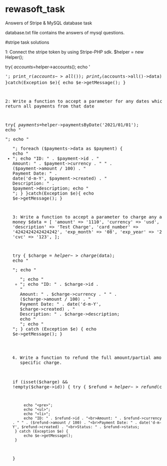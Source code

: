 # rewasoft_task
Answers of Stripe &amp; MySQL database task 

database.txt file contains the answers of mysql questions.

#stripe task solutions

 1: Connect the stripe token by using Stripe-PHP sdk.
$helper = new Helper();

 try{
     $accounts=$helper->accounts();
     echo '<pre>';
     print_r($accounts->all());
     print_r($accounts->all()->data);
 }catch(Exception $e){
     echo $e->getMessage();
 }


 2: Write a function to accept a parameter for any dates which it will return all payments from that
 date

 try{
     $payments=$helper->paymentsByDate('2021/01/01');
     echo "<pre>";
     echo "<ul>";
     foreach ($payments->data as $payment) {
         echo "<li>";
         echo "ID: " . $payment->id . "<br>Amount: " . $payment->currency . " " . ($payment->amount / 100) . "<br>Payment Date: " . date('d-m-Y', $payment->created) . "<br>Description: " . $payment->description;
         echo "</li>";
     }
 }catch(Exception $e){
     echo $e->getMessage();
 }

 3: Write a function to accept a parameter to charge any amount of money
$data = [
    'amount' => '1110',
    'currency' => 'usd',
    'description' => 'Test Charge',
    'card_number' => '4242424242424242',
    'exp_month' => '08',
    'exp_year' => '2022',
    'cvc' => '123',
];

 try {
     $charge = $helper->charge($data);
     echo "<pre>";
     echo "<ul>";
     echo "<li>";
     echo "ID: " . $charge->id . "<br>Amount: " . $charge->currency . " " . ($charge->amount / 100) . "<br>Payment Date: " . date('d-m-Y', $charge->created) . "<br>Description: " . $charge->description;
     echo "</li>";
     echo "</ul>";
 } catch (Exception $e) {
     echo $e->getMessage();
 }


 4. Write a function to refund the full amount/partial amount for a specific charge.

 if (isset($charge) && !empty($charge->id)) {
     try {
         $refund = $helper->refund($charge->id);

         echo "<pre>";
         echo "<ul>";
         echo "<li>";
         echo "ID: " . $refund->id . "<br>Amount: " . $refund->currency . " " . ($refund->amount / 100) . "<br>Payment Date: " . date('d-m-Y', $refund->created) . "<br>Status: " . $refund->status;
     } catch (Exception $e) {
         echo $e->getMessage();
     }
 }

